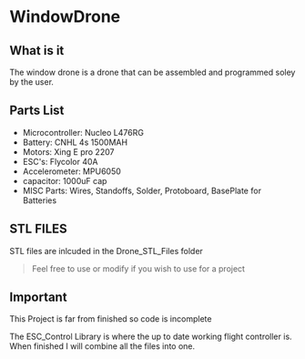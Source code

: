 # WindowDrone

## What is it


The window drone is a drone that can be assembled and programmed soley by the user.


## Parts List


* Microcontroller: Nucleo L476RG
* Battery: CNHL 4s 1500MAH
* Motors: Xing E pro 2207
* ESC's: Flycolor 40A
* Accelerometer: MPU6050
* capacitor: 1000uF cap
* MISC Parts: Wires, Standoffs, Solder, Protoboard, BasePlate for Batteries


## STL FILES


STL files are inlcuded in the Drone_STL_Files folder


> Feel free to use or modify if you wish to use for a project


## Important


This Project is far from finished so code is incomplete


The ESC_Control Library is where the up to date working flight controller is. When finished I will combine all the files into one.
